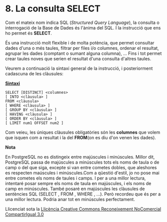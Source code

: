 # 8\. La consulta SELECT

Com el mateix nom indica SQL (_Structured Query Language_), la consulta o
interrogació de la Base de Dades és l'ànima del SQL. I la instrucció que ens
ho permet és **SELECT**.

És una instrucció molt flexible i de molta potència, que permet consultar
dades d'una o més taules, filtrar per files i/o columnes, ordenar el resultat,
agrupar les dades (comptant o sumant alguna columna), ... Fins i tot permet
crear taules noves que serien el resultat d'una consulta d'altres taules.

Veurem a continuació la sintaxi general de la instrucció, i posteriorment
cadascuna de les clàusules:

**<u>Sintaxi</u>**
```
SELECT [DISTINCT] <columnes>  
[ INTO <clàusula> ]  
FROM <clàusula>  
[ WHERE <clàusula> ]  
[ GROUP BY <clàusula> ]  
[ HAVING <clàusula> ]  
[ ORDER BY <clàusula> ]  
[ LIMIT num1 OFFSET num2 ]
```
Com veieu, les úniques clàusules obligatòries són les **columnes** que volem
que isquen com a resultat i la del **FROM**(on es diu d'on venen les dades).

**Nota**

En PostgreSQL no es distingeix entre majúscules i minúscules. Millor dit,
PostgreSQL passa de majúscules a minúscules tots els noms de taula o de camp o
del que siga, excepte si van entre cometes dobles, que aleshores es respecten
maúscules i minúscules.Com a qüestió d'estil, jo no pose mai entre cometes els
noms de taules i camps. I per a una millor lectura, intentaré posar sempre els
noms de taula en majúscules, i els noms de camp en minúscules. També posaré en
majúscules les clàusules de sentències SQL (SELECT , FROM , WHERE , ...). Però
recordeu que és per a una millor lectura. Podria anar tot en minúscules
perfectament.



Llicenciat sota la  [Llicència Creative Commons Reconeixement NoComercial
CompartirIgual 3.0](http://creativecommons.org/licenses/by-nc-sa/3.0/)

